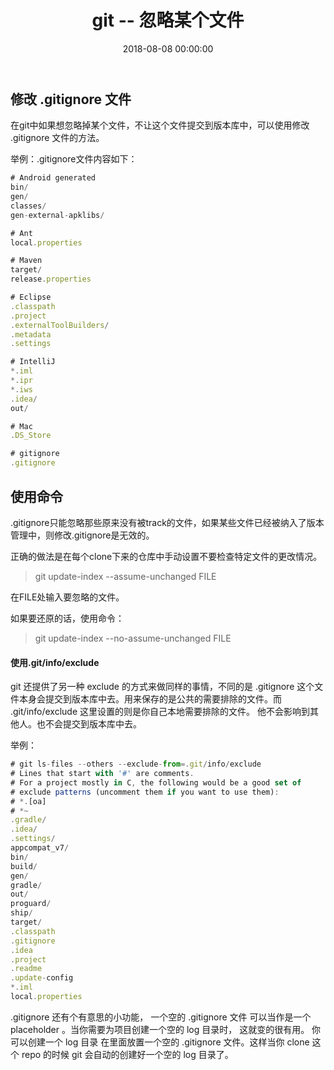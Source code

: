 ﻿---
layout: post
title: git -- 忽略某个文件
date: 2018-08-08 00:00:00
categories: 后端
tags: Git
---

## 修改 .gitignore 文件

在git中如果想忽略掉某个文件，不让这个文件提交到版本库中，可以使用修改 .gitignore 文件的方法。

举例：.gitignore文件内容如下：

```javascript
# Android generated
bin/
gen/
classes/
gen-external-apklibs/

# Ant
local.properties

# Maven
target/
release.properties

# Eclipse
.classpath
.project
.externalToolBuilders/
.metadata
.settings

# IntelliJ
*.iml
*.ipr
*.iws
.idea/
out/

# Mac
.DS_Store

# gitignore
.gitignore
```


## 使用命令

.gitignore只能忽略那些原来没有被track的文件，如果某些文件已经被纳入了版本管理中，则修改.gitignore是无效的。

正确的做法是在每个clone下来的仓库中手动设置不要检查特定文件的更改情况。

> git update-index --assume-unchanged FILE 

在FILE处输入要忽略的文件。

如果要还原的话，使用命令：

> git update-index --no-assume-unchanged FILE

#### 使用.git/info/exclude

git 还提供了另一种 exclude 的方式来做同样的事情，不同的是 .gitignore 这个文件本身会提交到版本库中去。用来保存的是公共的需要排除的文件。而 .git/info/exclude 这里设置的则是你自己本地需要排除的文件。 他不会影响到其他人。也不会提交到版本库中去。

举例：
```javascript
# git ls-files --others --exclude-from=.git/info/exclude
# Lines that start with '#' are comments.
# For a project mostly in C, the following would be a good set of
# exclude patterns (uncomment them if you want to use them):
# *.[oa]
# *~
.gradle/
.idea/
.settings/
appcompat_v7/
bin/
build/
gen/
gradle/
out/
proguard/
ship/
target/
.classpath
.gitignore
.idea
.project
.readme
.update-config
*.iml
local.properties
```

.gitignore 还有个有意思的小功能， 一个空的 .gitignore 文件 可以当作是一个 placeholder 。当你需要为项目创建一个空的 log 目录时， 这就变的很有用。 你可以创建一个 log 目录 在里面放置一个空的 .gitignore 文件。这样当你 clone 这个 repo 的时候 git 会自动的创建好一个空的 log 目录了。
